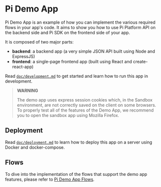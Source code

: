 # Pi Demo App

Pi Demo App is an example of how you can implement the various required flows in your app's code.
It aims to show you how to use Pi Platform API on the backend side and Pi SDK on the frontend side of your app.


It is composed of two major parts:

* **backend**: a backend app (a very simple JSON API built using Node and ExpressJS)
* **frontend**: a single-page frontend app (built using React and create-react-app)


Read [`doc/development.md`](./doc/development.md) to get started and learn how to run this app in development.

> **WARNING**
>
> The demo app uses express session cookies which, in the Sandbox environment, are not correctly saved on the client on some browsers.
> To properly test all of the features of the Demo App, we recommend you to open the sandbox app using Mozilla Firefox.


## Deployment

Read [`doc/deployment.md`](./doc/deployment.md) to learn how to deploy this app on a server using Docker and docker-compose.


## Flows

To dive into the implementation of the flows that support the demo app features, please refer to
[Pi Demo App Flows](./FLOWS.md).










